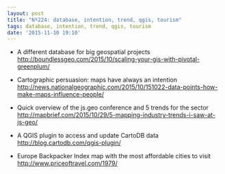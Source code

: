 ```yaml
---
layout: post
title: "Nº224: database, intention, trend, qgis, tourism"
tags: database, intention, trend, qgis, tourism
date: '2015-11-10 19:10'
---
```


* A different database for big geospatial projects
  http://boundlessgeo.com/2015/10/scaling-your-gis-with-pivotal-greenplum/

* Cartographic persuasion: maps have always an intention
  http://news.nationalgeographic.com/2015/10/151022-data-points-how-make-maps-influence-people/

* Quick overview of the js.geo conference and 5 trends for the sector
  http://mapbrief.com/2015/10/29/5-mapping-industry-trends-i-saw-at-js-geo/

* A QGIS plugin to access and update CartoDB data
  http://blog.cartodb.com/qgis-plugin/

* Europe Backpacker Index map with the most affordable cities to visit
  http://www.priceoftravel.com/1979/
